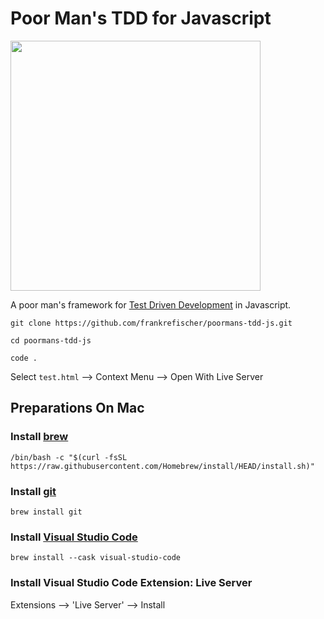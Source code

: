 # Poor Man's TDD for Javascript

<img src="https://user-images.githubusercontent.com/349945/178159397-b46f415a-a48c-4724-b0e2-ced1a9624750.png" width="400">

A poor man's framework for [Test Driven Development](https://en.wikipedia.org/wiki/Test-driven_development) in Javascript.

`git clone https://github.com/frankrefischer/poormans-tdd-js.git`

`cd poormans-tdd-js`

`code .`

Select `test.html` --> Context Menu --> Open With Live Server

## Preparations On Mac

### Install [brew](https://brew.sh/)

`/bin/bash -c "$(curl -fsSL https://raw.githubusercontent.com/Homebrew/install/HEAD/install.sh)"`


### Install [git](https://formulae.brew.sh/formula/git#default)

`brew install git`

### Install [Visual Studio Code](https://formulae.brew.sh/cask/visual-studio-code#default)

`brew install --cask visual-studio-code`

### Install Visual Studio Code Extension: Live Server

Extensions --> 'Live Server' --> Install
